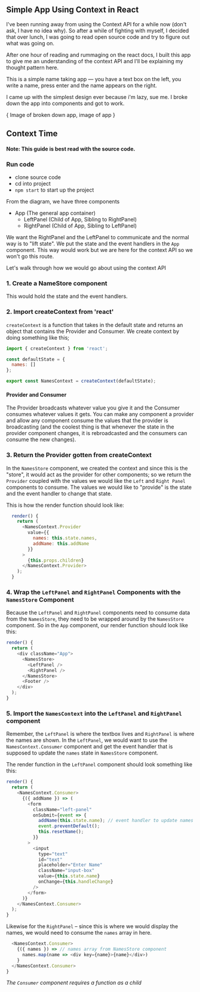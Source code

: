 ## Simple App Using Context in React

I've been running away from using the Context API for a while now (don't ask, I have no idea why). So after a while of fighting with myself, I decided that over lunch, I was going to read open source code and try to figure out what was going on.

After one hour of reading and rummaging on the react docs, I built this app to give me an understanding of the context API and I'll be explaining my thought pattern here.

This is a simple name taking app — you have a text box on the left, you write a name, press enter and the name appears on the right.

I came up with the simplest design ever because i'm lazy, sue me. I broke down the app into components and got to work.

{ Image of broken down app, image of app }

## Context Time

#### Note: This guide is best read with the source code.

### Run code

- clone source code
- cd into project
- `npm start` to start up the project

From the diagram, we have three components

- App (The general app container)
  - LeftPanel (Child of App, Sibling to RightPanel)
  - RightPanel (Child of App, Sibling to LeftPanel)

We want the RightPanel and the LeftPanel to communicate and the normal way is to "lift state". We put the state and the event handlers in the `App` component. This way would work but we are here for the context API so we won't go this route.

Let's walk through how we would go about using the context API

### 1. Create a NameStore component

This would hold the state and the event handlers.

### 2. Import createContext from 'react'

`createContext` is a function that takes in the default state and returns an object that contains the Provider and Consumer.
We create context by doing something like this;

```javascript
import { createContext } from 'react';

const defaultState = {
  names: []
};

export const NamesContext = createContext(defaultState);
```

#### Provider and Consumer

The Provider broadcasts whatever value you give it and the Consumer consumes whatever values it gets. You can make any component a provider and allow any component consume the values that the provider is broadcasting (and the coolest thing is that whenever the state in the provider component changes, it is rebroadcasted and the consumers can consume the new changes).

### 3. Return the Provider gotten from createContext

In the `NamesStore` component, we created the context and since this is the "store", it would act as the provider for other components; so we return the `Provider` coupled with the values we would like the `Left` and `Right Panel` components to consume. The values we would like to "provide" is the state and the event handler to change that state.

This is how the render function should look like:

```javascript
  render() {
    return (
      <NamesContext.Provider
        value={{
          names: this.state.names,
          addName: this.addName
        }}
      >
        {this.props.children}
      </NamesContext.Provider>
    );
  }
```

### 4. Wrap the `LeftPanel` and `RightPanel` Components with the `NamesStore` Component

Because the `LeftPanel` and `RightPanel` components need to consume data from the `NamesStore`, they need to be wrapped around by the `NamesStore` component. So in the `App` component, our render function should look like this:

```javascript
render() {
  return (
    <div className="App">
      <NamesStore>
        <LeftPanel />
        <RightPanel />
      </NamesStore>
      <Footer />
    </div>
  );
}
```

### 5. Import the `NamesContext` into the `LeftPanel` and `RightPanel` component

Remember, the `LeftPanel` is where the textbox lives and `RightPanel` is where the names are shown. In the `LeftPanel`, we would want to use the `NamesContext.Consumer` component and get the event handler that is supposed to update the `names` state in `NamesStore` component.

The render function in the `LeftPanel` component should look something like this:

```javascript
render() {
  return (
    <NamesContext.Consumer>
      {({ addName }) => (
        <form
          className="left-panel"
          onSubmit={event => {
            addName(this.state.name); // event handler to update names array in NamesStore component
            event.preventDefault();
            this.resetName();
          }}
        >
          <input
            type="text"
            id="text"
            placeholder="Enter Name"
            className="input-box"
            value={this.state.name}
            onChange={this.handleChange}
          />
        </form>
      )}
    </NamesContext.Consumer>
  );
}
```

Likewise for the `RightPanel` – since this is where we would display the names, we would need to consume the `names` array in here.

```javascript
  <NamesContext.Consumer>
    {({ names }) => // names array from NamesStore component
      names.map(name => <div key={name}>{name}</div>)
    }
  </NamesContext.Consumer>
}
```

_The `Consumer` component requires a function as a child_
